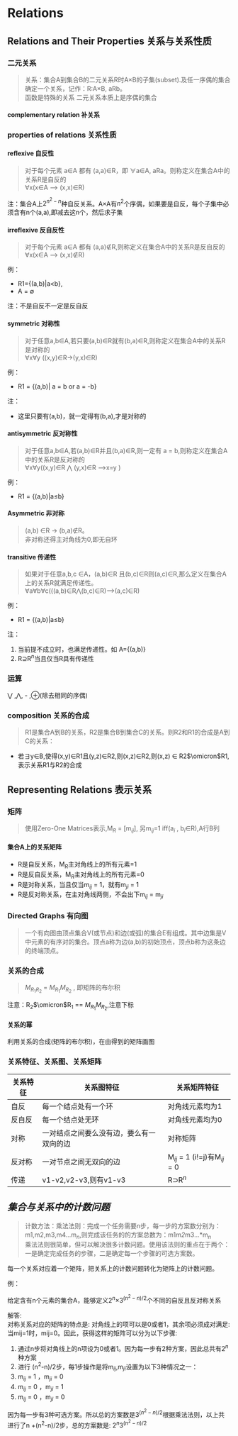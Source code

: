 # Relations

## Relations and Their Properties 关系与关系性质

### 二元关系

> 关系：集合A到集合B的二元关系R时A×B的子集(subset).及任一序偶的集合确定一个关系，记作：R:A×B, aRb。  
> 函数是特殊的关系
> 二元关系本质上是序偶的集合

#### complementary relation 补关系

### properties of relations 关系性质

#### reflexive 自反性

> 对于每个元素 a∈A 都有 (a,a)∈R，即 $\forall$a∈A, aRa。则称定义在集合A中的关系R是自反的  
> $\forall$x(x∈A ——> (x,x)∈R)

注：集合A上$2^{n^2-n}$种自反关系。A×A有$n^2$个序偶，如果要是自反，每个子集中必须含有n个(a,a),即减去这n个，然后求子集

#### irreflexive 反自反性

> 对于每个元素 a∈A 都有 (a,a)$\notin$R,则称定义在集合A中的关系R是反自反的  
> $\forall$x(x∈A ——> (x,x)$\notin$R)

例：  

* R1={(a,b)|a<b},
* A = $\emptyset$

注：不是自反不一定是反自反

#### symmetric 对称性

> 对于任意a,b∈A,若只要(a,b)∈R就有(b,a)∈R,则称定义在集合A中的关系R是对称的  
> $\forall$x$\forall$y ((x,y)∈R->(y,x)∈R)

例：  

* R1 = {(a,b)| a = b or a = -b}

注：

* 这里只要有(a,b)，就一定得有(b,a),才是对称的

#### antisymmetric 反对称性

> 对于任意a,b∈A,若(a,b)∈R并且(b,a)∈R,则一定有 a = b,则称定义在集合A中的关系R是反对称的  
> $\forall$x$\forall$y((x,y)∈R $\bigwedge$ (y,x)∈R ——>x=y )

例：  

* R1 = {(a,b)|a$\leq$b}

#### Asymmetric 非对称

> (a,b) ∈R -> (b,a)$\notin$R。  
> 非对称还得主对角线为0,即无自环

#### transitive 传递性

> 如果对于任意a,b,c ∈A，(a,b)∈R 且(b,c)∈R则(a,c)∈R,那么定义在集合A上的关系R就满足传递性。  
> $\forall$a$\forall$b$\forall$c(((a,b)∈R$\bigwedge$(b,c)∈R)——>(a,c)∈R)

例：  

* R1 = {(a,b)|a$\leq$b}

注：

1. 当前提不成立时，也满足传递性。如 A={(a,b)}
2. R$\supseteq$R$^n$当且仅当R具有传递性

### 运算

$\bigvee$ ,$\bigwedge$, - ,$\oplus$(除去相同的序偶)

### composition 关系的合成

> R1是集合A到B的关系，R2是集合B到集合C的关系。则R2和R1的合成是A到C的关系：

* 若$\exists$y∈B,使得(x,y)∈R1且(y,z)∈R2,则(x,z)∈R2,则(x,z) ∈ R2$\omicron$R1,表示关系R1与R2的合成

## Representing Relations 表示关系

### 矩阵

> 使用Zero-One Matrices表示,M$_R$ = [m$_i$$_j$], 另m$_i$$_j$=1  iff(a$_i$ , b$_i$∈R),A行B列

#### 集合A上的关系矩阵

* R是自反关系，M$_R$主对角线上的所有元素=1
* R是反自反关系，M$_R$主对角线上的所有元素=0
* R是对称关系，当且仅当m$_i$$_j$ = 1，就有m$_j$$_i$ = 1
* R是反对称关系，在主对角线两侧，不会出下m$_i$$_j$ = m$_j$$_i$

### Directed Graphs 有向图

> 一个有向图由顶点集合V(或节点)和边(或弧)的集合E有组成。其中边集是V中元素的有序对的集合。顶点a称为边(a,b)的初始顶点，顶点b称为这条边的终端顶点。

### 关系的合成

> $M_{R_1R_2}$ = $M_{R_1}$$M_{R_2}$ , 即矩阵的布尔积

注意：R$_2$$\omicron$R$_1$ == $M_{R_1}$$M_{R_2}$,注意下标

#### 关系的幂

利用关系的合成(矩阵的布尔积)，在由得到的矩阵画图

### 关系特征、关系图、关系矩阵

| 关系特征 | 关系图特征 | 关系矩阵特征 |
| --- |--- | --- |
| 自反|每一个结点处有一个环|对角线元素均为1|
| 反自反|每一个结点处无环|对角线元素均为0|
|对称|一对结点之间要么没有边，要么有一双向的边|对称矩阵|
|反对称|一对节点之间无双向的边|M$_i$$_j$ = 1 (i!=j)有M$_i$$_j$ = 0|
|传递|v1-v2,v2-v3,则有v1-v3|R$\supset$R$^n$|

## ***集合与关系中的计数问题***

> 计数方法：乘法法则：完成一个任务需要n步，每一步的方案数分别为：m1,m2,m3,m4...m$_n$,则完成该任务的的方案总数为：m1*m2*m3...*m$_n$  
> 乘法法则很简单，但可以解决很多计数问题。使用该法则的重点在于两个：一是确定完成任务的步骤，二是确定每一个步骤的可选方案数。

每一个关系对应着一个矩阵，把关系上的计数问题转化为矩阵上的计数问题。

例：

给定含有n个元素的集合A，能够定义2$^n$×3$^{(n^2-n)/2}$个不同的自反且反对称关系

解答:  
对称关系对应的矩阵的特点是: 对角线上的项可以是0或者1，其余项必须成对满足:当mij=1时，mij=0。因此，获得这样的矩阵可以分为以下步骤:  

1. 通过n步将对角线上的n项设为0或者1。因为每一步有2种方案，因此总共有2$^n$种方案
2. 进行 (n$^2$-n)/2步，每1步操作是将m$_i$$_j$,m$_j$$_i$设置为以下3种情况之一：
3. m$_i$$_j$ = 1 ，m$_j$$_i$ = 0
4. m$_i$$_j$ = 0 ，m$_j$$_i$ = 1
5. m$_i$$_j$ = 0 ，m$_j$$_i$ = 0

因为每一步有3种可选方案。所以总的方案数是3$^{(n^2-n)/2}$根据乘法法则，以上共进行了n +(n$^2$-n)/2步，总的方案数是: $2^n3^{(n^2-n)/2}$